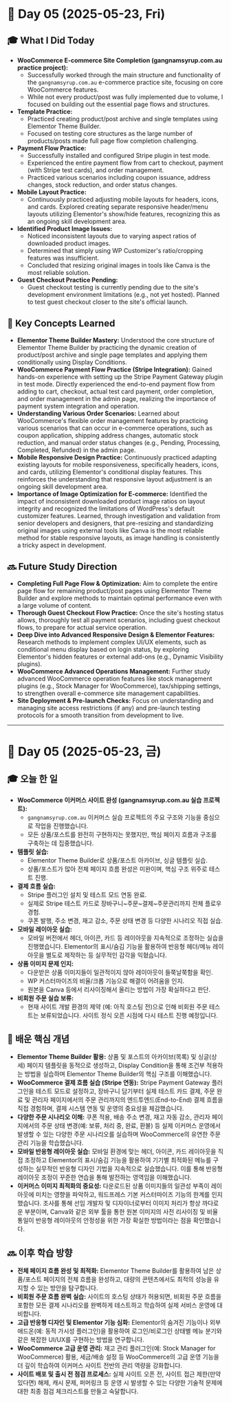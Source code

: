 # 📅 Day 05 (2025-05-23, Fri)

## 🎓 What I Did Today

* **WooCommerce E-commerce Site Completion (gangnamsyrup.com.au practice project):**
    * Successfully worked through the main structure and functionality of the `gangnamsyrup.com.au` e-commerce practice site, focusing on core WooCommerce features.
    * While not every product/post was fully implemented due to volume, I focused on building out the essential page flows and structures.
* **Template Practice:**
    * Practiced creating product/post archive and single templates using Elementor Theme Builder.
    * Focused on testing core structures as the large number of products/posts made full page flow completion challenging.
* **Payment Flow Practice:**
    * Successfully installed and configured Stripe plugin in test mode.
    * Experienced the entire payment flow from cart to checkout, payment (with Stripe test cards), and order management.
    * Practiced various scenarios including coupon issuance, address changes, stock reduction, and order status changes.
* **Mobile Layout Practice:**
    * Continuously practiced adjusting mobile layouts for headers, icons, and cards. Explored creating separate responsive header/menu layouts utilizing Elementor's show/hide features, recognizing this as an ongoing skill development area.
* **Identified Product Image Issues:**
    * Noticed inconsistent layouts due to varying aspect ratios of downloaded product images.
    * Determined that simply using WP Customizer's ratio/cropping features was insufficient.
    * Concluded that resizing original images in tools like Canva is the most reliable solution.
* **Guest Checkout Practice Pending:**
    * Guest checkout testing is currently pending due to the site's development environment limitations (e.g., not yet hosted). Planned to test guest checkout closer to the site's official launch.

## 🧠 Key Concepts Learned

* **Elementor Theme Builder Mastery:** Understood the core structure of Elementor Theme Builder by practicing the dynamic creation of product/post archive and single page templates and applying them conditionally using Display Conditions.
* **WooCommerce Payment Flow Practice (Stripe Integration):** Gained hands-on experience with setting up the Stripe Payment Gateway plugin in test mode. Directly experienced the end-to-end payment flow from adding to cart, checkout, actual test card payment, order completion, and order management in the admin page, realizing the importance of payment system integration and operation.
* **Understanding Various Order Scenarios:** Learned about WooCommerce's flexible order management features by practicing various scenarios that can occur in e-commerce operations, such as coupon application, shipping address changes, automatic stock reduction, and manual order status changes (e.g., Pending, Processing, Completed, Refunded) in the admin page.
* **Mobile Responsive Design Practice:** Continuously practiced adapting existing layouts for mobile responsiveness, specifically headers, icons, and cards, utilizing Elementor's conditional display features. This reinforces the understanding that responsive layout adjustment is an ongoing skill development area.
* **Importance of Image Optimization for E-commerce:** Identified the impact of inconsistent downloaded product image ratios on layout integrity and recognized the limitations of WordPress's default customizer features. Learned, through investigation and validation from senior developers and designers, that pre-resizing and standardizing original images using external tools like Canva is the most reliable method for stable responsive layouts, as image handling is consistently a tricky aspect in development.

## 🔜 Future Study Direction

* **Completing Full Page Flow & Optimization:** Aim to complete the entire page flow for remaining product/post pages using Elementor Theme Builder and explore methods to maintain optimal performance even with a large volume of content.
* **Thorough Guest Checkout Flow Practice:** Once the site's hosting status allows, thoroughly test all payment scenarios, including guest checkout flows, to prepare for actual service operation.
* **Deep Dive into Advanced Responsive Design & Elementor Features:** Research methods to implement complex UI/UX elements, such as conditional menu display based on login status, by exploring Elementor's hidden features or external add-ons (e.g., Dynamic Visibility plugins).
* **WooCommerce Advanced Operations Management:** Further study advanced WooCommerce operation features like stock management plugins (e.g., Stock Manager for WooCommerce), tax/shipping settings, to strengthen overall e-commerce site management capabilities.
* **Site Deployment & Pre-launch Checks:** Focus on understanding and managing site access restrictions (if any) and pre-launch testing protocols for a smooth transition from development to live.

---

# 📅 Day 05 (2025-05-23, 금)

## 🎓 오늘 한 일

* **WooCommerce 이커머스 사이트 완성 (gangnamsyrup.com.au 실습 프로젝트):**
    * `gangnamsyrup.com.au` 이커머스 실습 프로젝트의 주요 구조와 기능을 중심으로 작업을 진행했습니다.
    * 모든 상품/포스트를 완전히 구현하지는 못했지만, 핵심 페이지 흐름과 구조를 구축하는 데 집중했습니다.
* **템플릿 실습:**
    * Elementor Theme Builder로 상품/포스트 아카이브, 싱글 템플릿 실습.
    * 상품/포스트가 많아 전체 페이지 흐름 완성은 미완이며, 핵심 구조 위주로 테스트 진행.
* **결제 흐름 실습:**
    * Stripe 플러그인 설치 및 테스트 모드 연동 완료.
    * 실제로 Stripe 테스트 카드로 장바구니~주문~결제~주문관리까지 전체 플로우 경험.
    * 쿠폰 발행, 주소 변경, 재고 감소, 주문 상태 변경 등 다양한 시나리오 직접 실습.
* **모바일 레이아웃 실습:**
    * 모바일 버전에서 헤더, 아이콘, 카드 등 레이아웃을 지속적으로 조정하는 실습을 진행했습니다. Elementor의 표시/숨김 기능을 활용하여 반응형 헤더/메뉴 레이아웃을 별도로 제작하는 등 실무적인 감각을 익혔습니다.
* **상품 이미지 문제 인지:**
    * 다운받은 상품 이미지들이 일관적이지 않아 레이아웃이 들쭉날쭉함을 확인.
    * WP 커스터마이즈의 비율/크롭 기능으로 해결이 어려움을 인지.
    * 원본을 Canva 등에서 리사이징해서 올리는 방법이 가장 확실하다고 판단.
* **비회원 주문 실습 보류:**
    * 현재 사이트 개발 환경의 제약 (예: 아직 호스팅 전)으로 인해 비회원 주문 테스트는 보류되었습니다. 사이트 정식 오픈 시점에 다시 테스트 진행 예정입니다.

## 🧠 배운 핵심 개념

* **Elementor Theme Builder 활용:** 상품 및 포스트의 아카이브(목록) 및 싱글(상세) 페이지 템플릿을 동적으로 생성하고, Display Condition을 통해 조건부 적용하는 방법을 실습하며 Elementor Theme Builder의 핵심 구조를 이해했습니다.
* **WooCommerce 결제 흐름 실습 (Stripe 연동):** Stripe Payment Gateway 플러그인을 테스트 모드로 설정하고, 장바구니 담기부터 실제 테스트 카드 결제, 주문 완료 및 관리자 페이지에서의 주문 관리까지의 엔드투엔드(End-to-End) 결제 흐름을 직접 경험하며, 결제 시스템 연동 및 운영의 중요성을 체감했습니다.
* **다양한 주문 시나리오 이해:** 쿠폰 적용, 배송 주소 변경, 재고 자동 감소, 관리자 페이지에서의 주문 상태 변경(예: 보류, 처리 중, 완료, 환불) 등 실제 이커머스 운영에서 발생할 수 있는 다양한 주문 시나리오를 실습하며 WooCommerce의 유연한 주문 관리 기능을 학습했습니다.
* **모바일 반응형 레이아웃 실습:** 모바일 환경에 맞는 헤더, 아이콘, 카드 레이아웃을 직접 조정하고 Elementor의 표시/숨김 기능을 활용하여 기기별 최적화된 메뉴를 구성하는 실무적인 반응형 디자인 기법을 지속적으로 실습했습니다. 이를 통해 반응형 레이아웃 조정이 꾸준한 연습을 통해 발전하는 영역임을 이해했습니다.
* **이커머스 이미지 최적화의 중요성:** 다운로드된 상품 이미지들의 일관성 부족이 레이아웃에 미치는 영향을 파악하고, 워드프레스 기본 커스터마이즈 기능의 한계를 인지했습니다. 조사를 통해 선임 개발자 및 디자이너로부터 이미지 처리가 항상 까다로운 부분이며, Canva와 같은 외부 툴을 통한 원본 이미지의 사전 리사이징 및 비율 통일이 반응형 레이아웃의 안정성을 위한 가장 확실한 방법이라는 점을 확인했습니다.

## 🔜 이후 학습 방향

* **전체 페이지 흐름 완성 및 최적화:** Elementor Theme Builder를 활용하여 남은 상품/포스트 페이지의 전체 흐름을 완성하고, 대량의 콘텐츠에서도 최적의 성능을 유지할 수 있는 방안을 탐구합니다.
* **비회원 주문 흐름 완벽 실습:** 사이트의 호스팅 상태가 허용되면, 비회원 주문 흐름을 포함한 모든 결제 시나리오를 완벽하게 테스트하고 학습하여 실제 서비스 운영에 대비합니다.
* **고급 반응형 디자인 및 Elementor 기능 심화:** Elementor의 숨겨진 기능이나 외부 애드온(예: 동적 가시성 플러그인)을 활용하여 로그인/비로그인 상태별 메뉴 분기와 같은 복잡한 UI/UX를 구현하는 방법을 연구합니다.
* **WooCommerce 고급 운영 관리:** 재고 관리 플러그인(예: Stock Manager for WooCommerce) 활용, 세금/배송 설정 등 WooCommerce의 고급 운영 기능을 더 깊이 학습하여 이커머스 사이트 전반의 관리 역량을 강화합니다.
* **사이트 배포 및 출시 전 점검 프로세스:** 실제 사이트 오픈 전, 사이트 접근 제한(만약 있다면) 해제, 캐시 문제, 퍼머링크 등 운영 시 발생할 수 있는 다양한 기술적 문제에 대한 최종 점검 체크리스트를 만들고 숙달합니다.

